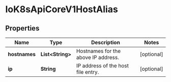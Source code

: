 
# IoK8sApiCoreV1HostAlias

## Properties
Name | Type | Description | Notes
------------ | ------------- | ------------- | -------------
**hostnames** | **List&lt;String&gt;** | Hostnames for the above IP address. |  [optional]
**ip** | **String** | IP address of the host file entry. |  [optional]



